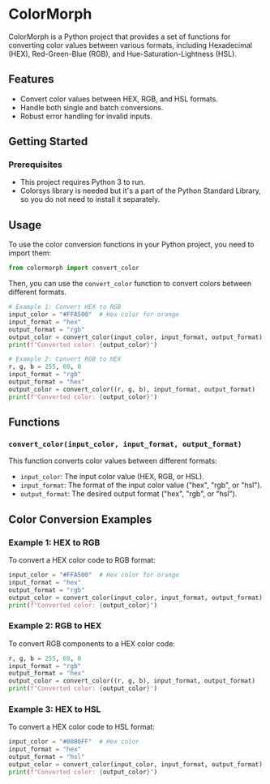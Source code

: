 # ColorMorph

ColorMorph is a Python project that provides a set of functions for converting color values between various formats, including Hexadecimal (HEX), Red-Green-Blue (RGB), and Hue-Saturation-Lightness (HSL).

## Features

- Convert color values between HEX, RGB, and HSL formats.
- Handle both single and batch conversions.
- Robust error handling for invalid inputs.

## Getting Started

### Prerequisites

- This project requires Python 3 to run. 
- Colorsys library is needed but it's a part of the Python Standard Library, so you do not need to install it separately.

## Usage

To use the color conversion functions in your Python project, you need to import them:

```python
from colormorph import convert_color
```

Then, you can use the `convert_color` function to convert colors between different formats.

```python
# Example 1: Convert HEX to RGB
input_color = "#FFA500"  # Hex color for orange
input_format = "hex"
output_format = "rgb"
output_color = convert_color(input_color, input_format, output_format)
print(f"Converted color: {output_color}")

# Example 2: Convert RGB to HEX
r, g, b = 255, 69, 0
input_format = "rgb"
output_format = "hex"
output_color = convert_color((r, g, b), input_format, output_format)
print(f"Converted color: {output_color}")
```

## Functions

### `convert_color(input_color, input_format, output_format)`

This function converts color values between different formats:

- `input_color`: The input color value (HEX, RGB, or HSL).
- `input_format`: The format of the input color value ("hex", "rgb", or "hsl").
- `output_format`: The desired output format ("hex", "rgb", or "hsl").

## Color Conversion Examples

### Example 1: HEX to RGB

To convert a HEX color code to RGB format:

```python
input_color = "#FFA500"  # Hex color for orange
input_format = "hex"
output_format = "rgb"
output_color = convert_color(input_color, input_format, output_format)
print(f"Converted color: {output_color}")
```

### Example 2: RGB to HEX

To convert RGB components to a HEX color code:

```python
r, g, b = 255, 69, 0
input_format = "rgb"
output_format = "hex"
output_color = convert_color((r, g, b), input_format, output_format)
print(f"Converted color: {output_color}")
```

### Example 3: HEX to HSL

To convert a HEX color code to HSL format:

```python
input_color = "#0080FF"  # Hex color
input_format = "hex"
output_format = "hsl"
output_color = convert_color(input_color, input_format, output_format)
print(f"Converted color: {output_color}")
```
